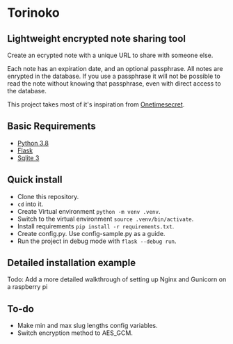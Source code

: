 # Torinoko

## Lightweight encrypted note sharing tool

Create an ecrypted note with a unique URL to share with someone else. 

Each note has an expiration date, and an optional passphrase. All notes are enrypted in the database. If you use a passphrase it will not be possible to read the note without knowing that passphrase, even with direct access to the database.

This project takes most of it's inspiration from [Onetimesecret](https://onetimesecret.com).


## Basic Requirements

* [Python 3.8](https://www.python.org)
* [Flask](https://flask.palletsprojects.com)
* [Sqlite 3](https://sqlite.org)


## Quick install

* Clone this repository.
* `cd` into it.
* Create Virtual environment `python -m venv .venv`.
* Switch to the virtual environment `source .venv/bin/activate`.
* Install requirements `pip install -r requirements.txt`.
* Create config.py. Use config-sample.py as a guide.
* Run the project in debug mode with `flask --debug run`.


## Detailed installation example

Todo: Add a more detailed walkthrough of setting up Nginx and Gunicorn on a raspberry pi

## To-do

 * Make min and max slug lengths config variables.
 * Switch encryption method to AES_GCM.